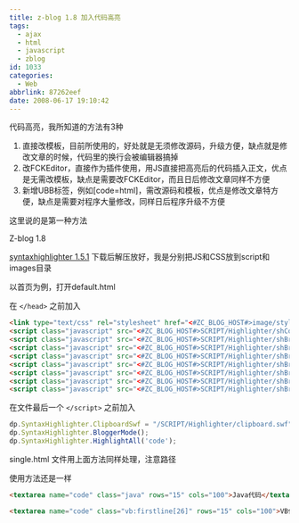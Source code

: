 ```yaml
---
title: z-blog 1.8 加入代码高亮
tags:
  - ajax
  - html
  - javascript
  - zblog
id: 1033
categories:
  - Web
abbrlink: 87262eef
date: 2008-06-17 19:10:42
---
```


代码高亮，我所知道的方法有3种

1.  直接改模板，目前所使用的，好处就是无须修改源码，升级方便，缺点就是修改文章的时候，代码里的换行会被编辑器搞掉
2.  改FCKEditor，直接作为插件使用，用JS直接把高亮后的代码插入正文，优点是无需改模板，缺点是需要改FCKEditor，而且日后修改文章同样不方便
3.  新增UBB标签，例如[code=html]，需改源码和模板，优点是修改文章特方便，缺点是需要对程序大量修改，同样日后程序升级不方便

这里说的是第一种方法

Z-blog 1.8

[syntaxhighlighter 1.5.1](http://code.google.com/p/syntaxhighlighter/) 下载后解压放好，我是分别把JS和CSS放到script和images目录


以首页为例，打开default.html

在 `</head>` 之前加入

```html
<link type="text/css" rel="stylesheet" href="<#ZC_BLOG_HOST#>image/styles/SyntaxHighlighter.css" />
<script class="javascript" src="<#ZC_BLOG_HOST#>SCRIPT/Highlighter/shCore.js"></script>
<script class="javascript" src="<#ZC_BLOG_HOST#>SCRIPT/Highlighter/shBrushCpp.js"></script>
<script class="javascript" src="<#ZC_BLOG_HOST#>SCRIPT/Highlighter/shBrushCss.js"></script>
<script class="javascript" src="<#ZC_BLOG_HOST#>SCRIPT/Highlighter/shBrushJava.js"></script>
<script class="javascript" src="<#ZC_BLOG_HOST#>SCRIPT/Highlighter/shBrushJScript.js"></script>
<script class="javascript" src="<#ZC_BLOG_HOST#>SCRIPT/Highlighter/shBrushSql.js"></script>
<script class="javascript" src="<#ZC_BLOG_HOST#>SCRIPT/Highlighter/shBrushVb.js"></script>
<script class="javascript" src="<#ZC_BLOG_HOST#>SCRIPT/Highlighter/shBrushXml.js"></script>
```

在文件最后一个 `</script>` 之前加入
```js
dp.SyntaxHighlighter.ClipboardSwf = "/SCRIPT/Highlighter/clipboard.swf";
dp.SyntaxHighlighter.BloggerMode();
dp.SyntaxHighlighter.HighlightAll('code');
```

single.html 文件用上面方法同样处理，注意路径

使用方法还是一样
```html
<textarea name="code" class="java" rows="15" cols="100">Java代码</textarea>

<textarea name="code" class="vb:firstline[26]" rows="15" cols="100">VB代码</textarea>
```